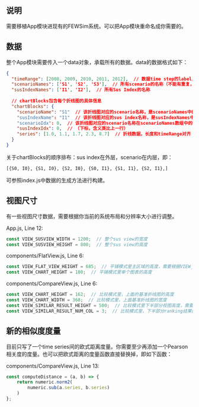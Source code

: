 ## 说明

需要移植App模块进现有的FEWSim系统。可以把App模块重命名成你需要的。

## 数据

整个App模块需要传入一个data对象，承载所有的数据。data的数据格式如下：
```json
{
  "timeRange": [2008, 2009, 2010, 2011, 2012],  // 数据time step的label，一般是年份。
  "scenarioNames": ['S1', 'S2', 'S3'],  // 所有scenario的名称（不能有重复，会当作主键使用）
  "susIndexNames": ['I1', 'I2'],  // 所有Sus Index的名称
  
  // chartBlocks包含每个折线图的具体信息
  "chartBlocks": {
    "scenarioName": "S1"  // 该折线图对应的scenario名称，是scenarioNames中的一项
    "susIndexName": "I1"  // 该折线图对应的sus index名称，是susIndexNames中的一项
    "scenarioIdx": 0,  // 该折线图对应的scenario名称在scenarioNames数组中的下标
    "susIndexIdx": 0,  // （下标，含义类比上一行）
    "series": [1.0, 1.1, 1.7, 2.3, 8.7]  // 折线数据，长度和timeRange对齐
  }
}
```

关于chartBlocks的顺序排布：sus index在外层，scenario在内层，即：
```
[{S0, I0}, {S1, I0}, {S2, I0}, {S0, I1}, {S1, I1}, {S2, I1},]
```
可参照index.js中数据的生成方法进行构建。

## 视图尺寸

有一些视图尺寸数据，需要根据你当前的系统布局和分辨率大小进行调整。

App.js, Line 12:
```javascript
const VIEW_SUSVIEW_WIDTH = 1200;  // 整个sus view的宽度
const VIEW_SUSVIEW_HEIGHT = 800;  // 整个sus view的高度
```

components/FlatView.js, Line 6:
```javascript
const VIEW_FLAT_VIEW_HEIGHT = 685;  // 平铺模式里主区域的高度，需要根据VIEW_SUSVIEW_HEIGHT的值做相应调整
const VIEW_CHART_HEIGHT = 180;  // 平铺模式里单个图表的高度
```

components/CompareView.js, Line 6:
```javascript
const VIEW_CHART_HEIGHT = 162;  // 比较模式里，上面的基准折线图的高度 
const VIEW_CHART_WIDTH = 368;  // 比较模式里，上面基准折线图的宽度
const VIEW_SIMILAR_RESULT_HEIGHT = 500;  // 比较模式里下半部分视图高度，需要根据VIEW_SUSVIEW_HEIGHT的值做相应调整
const VIEW_SIMILAR_RESULT_NUM_COL = 3;  // 比较模式里，下半部分ranking结果的列数
```

## 新的相似度度量

目前只写了一个time series间的欧式距离度量。你需要至少再添加一个Pearson相关度的度量。也可以把欧式距离的度量函数直接替换掉，即如下函数：

components/CompareView.js, Line 13:
```javascript
const computeDistance = (a, b) => {
    return numeric.norm2(
        numeric.sub(a.series, b.series)
    )
};
```